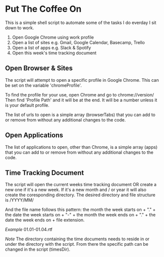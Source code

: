 # Put The Coffee On #

This is a simple shell script to automate some of the tasks I do everday I sit down to work.

1.	Open Google Chrome using work profile
2.	Open a list of sites e.g. Gmail, Google Calendar, Basecamp, Trello
3.	Open a list of apps e.g. Slack & Spotify
4.	Open this week's time tracking document

## Open Browser & Sites ##

The script will attempt to open a specific profile in Google Chrome. This can be set on the variable 'chromeProfile'.

To find the profile for your use, open Chrome and go to chrome://version/ Then find 'Profile Path' and it will be at the end. It will be a number unless it is your default profile.

The list of urls to open is a simple array (browserTabs) that you can add to or remove from without any additional changes to the code.

## Open Applications ##

The list of applications to open, other than Chrome, is a simple array (apps) that you can add to or remove from without any additional changes to the code.

## Time Tracking Document ##

The script will open the current weeks time tracking document OR create a new one if it's a new week. If it's a new month and / or year it will also create the coresponding directory. The desired directory and file structure is 
/YYYY/MM/

And the file name follows this pattern: the month the week starts on + "." + the date the week starts on + "-" + the month the week ends on + "." + the date the week ends on + file extension.

*Example*
01.01-01.04.rtf

*Note*
The directory containing the time documents needs to reside in or under the directory with the script. From there the specific path can be changed in the script (timesDir).